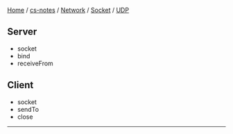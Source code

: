 [Home](https://mengxianbin.github.io) /
[cs-notes](https://mengxianbin.github.io/cs-notes/site) /
[Network](https://mengxianbin.github.io/cs-notes/site/Network) /
[Socket](https://mengxianbin.github.io/cs-notes/site/Network/Socket) /
[UDP](https://mengxianbin.github.io/cs-notes/site/Network/Socket/UDP)

## Server

* socket
* bind
* receiveFrom

## Client

* socket
* sendTo
* close

---
